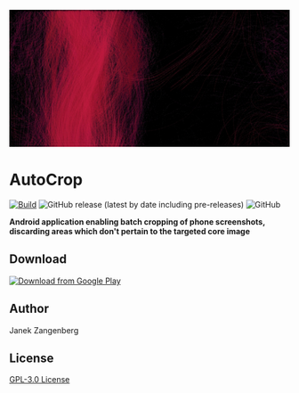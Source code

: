 ![alt text](store-images/grafics/Webp.net-resizeimage.jpg?raw=true)

# AutoCrop

[![Build](https://github.com/w2sv/AutoCrop/actions/workflows/workflow.yaml/badge.svg)](https://github.com/w2sv/AutoCrop/actions/workflows/workflow.yaml)
![GitHub release (latest by date including pre-releases)](https://img.shields.io/github/v/release/w2sv/AutoCrop?include_prereleases)
![GitHub](https://img.shields.io/github/license/w2sv/AutoCrop)

  __Android application enabling batch cropping of phone screenshots, discarding areas which don't pertain to the targeted core image__

## Download

[<img src="https://play.google.com/intl/en_us/badges/images/generic/en_badge_web_generic.png" 
      alt="Download from Google Play" 
      height="80">](https://play.google.com/store/apps/details?id=com.w2sv.autocrop)

## Author
Janek Zangenberg

## License
[GPL-3.0 License](LICENSE)
